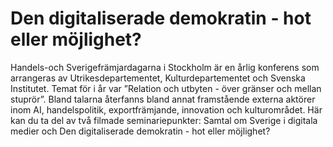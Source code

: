 # Den digitaliserade demokratin - hot eller möjlighet?

Handels-och Sverigefrämjardagarna i Stockholm är en årlig konferens som arrangeras av Utrikesdepartementet, Kulturdepartementet och Svenska Institutet. Temat för i år var ”Relation och utbyten - över gränser och mellan stuprör”. Bland talarna återfanns bland annat framstående externa aktörer inom AI, handelspolitik, exportfrämjande, innovation och kulturområdet. Här kan du ta del av två filmade seminariepunkter: Samtal om Sverige i digitala medier och Den digitaliserade demokratin - hot eller möjlighet?
